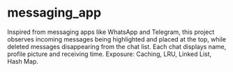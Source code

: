 # messaging_app
Inspired from messaging apps like WhatsApp and Telegram, this project observes incoming messages being highlighted and placed at the top, while deleted messages disappearing from the chat list. Each chat displays name, profile picture and receiving time.
Exposure: Caching, LRU, Linked List, Hash Map.
